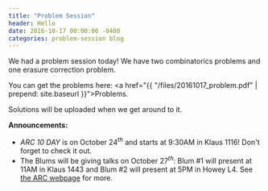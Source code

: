 ```yaml
---
title: "Problem Session"
header: Hello
date: 2016-10-17 00:00:00 -0400
categories: problem-session blog
---
```


We had a problem session today! We have two combinatorics problems and one erasure correction problem.

You can get the problems here: <a href="{{ "/files/20161017_problem.pdf" | prepend: site.baseurl }}">Problems</a>.

Solutions will be uploaded when we get around to it.

**Announcements:**

* *ARC 10 DAY* is on October 24$^{th}$ and starts at 9:30AM in Klaus 1116! Don't forget to check it out.
* The Blums will be giving talks on October 27$^{th}$: Blum #1 will present at 11AM in Klaus 1443 and Blum #2 will present at 5PM in Howey L4. See <a href="http://arc.gatech.edu/">the ARC webpage</a> for more.
